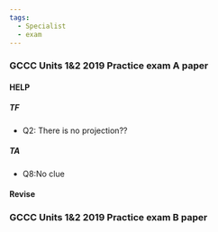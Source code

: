 ```yaml
---
tags:
  - Specialist
  - exam
---
```

### GCCC Units 1&2 2019 Practice exam A paper
#### HELP
##### TF
- Q2: There is no projection??
##### TA
- Q8:No clue
#### Revise


### GCCC Units 1&2 2019 Practice exam B paper